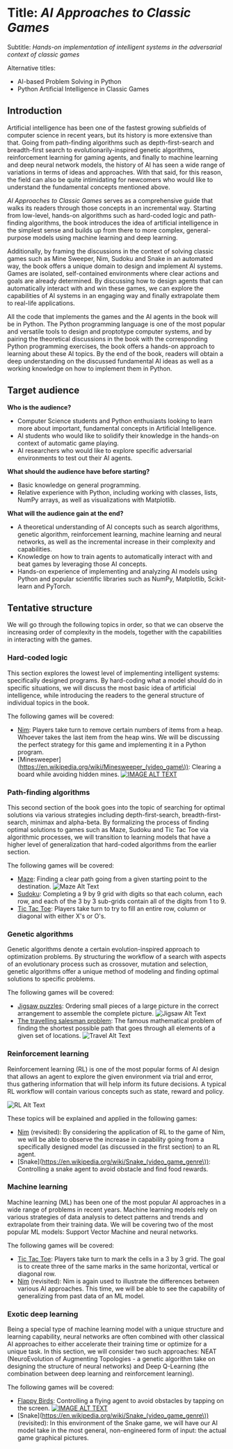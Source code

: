 # Title: _AI Approaches to Classic Games_
Subtitle: _Hands-on implementation of intelligent systems in the adversarial
context of classic games_

Alternative titles:
- AI-based Problem Solving in Python
- Python Artificial Intelligence in Classic Games

## Introduction
Artificial intelligence has been one of the fastest growing subfields of
computer science in recent years, but its history is more extensive than that.
Going from path-finding algorithms such as depth-first-search and breadth-first
search to evolutionarily-inspired genetic algorithms, reinforcement learning
for gaming agents, and finally to machine learning and deep neural network
models, the history of AI has seen a wide range of variations in terms of ideas
and approaches. With that said, for this reason, the field can also be quite
intimidating for newcomers who would like to understand the fundamental
concepts mentioned above.

_AI Approaches to Classic Games_ serves as a comprehensive guide that walks its
readers through those concepts in an incremental way. Starting from low-level,
hands-on algorithms such as hard-coded logic and path-finding algorithms, the
book introduces the idea of artificial intelligence in the simplest sense and
builds up from there to more complex, general-purpose models using machine
learning and deep learning.

Additionally, by framing the discussions in the context of solving classic
games such as Mine Sweeper, Nim, Sudoku and Snake in an automated way, the book
offers a unique domain to design and implement AI systems. Games are isolated,
self-contained environments where clear actions and goals are already
determined. By discussing how to design agents that can automatically interact
with and win these games, we can explore the capabilities of AI systems in an
engaging way and finally extrapolate them to real-life applications.

All the code that implements the games and the AI agents in the book will be in
Python. The Python programming language is one of the most popular and
versatile tools to design and proptotype computer systems, and by pairing the
theoretical discussions in the book with the corresponding Python programming
exercises, the book offers a hands-on approach to learning about these AI
topics. By the end of the book, readers will obtain a deep understanding on the
discussed fundamental AI ideas as well as a working knowledge on how to
implement them in Python.

## Target audience
__Who is the audience?__
- Computer Science students and Python enthusiasts looking to learn more about
important, fundamental concepts in Artificial Intelligence.
- AI students who would like to solidify their knowledge in the hands-on
context of automatic game playing.
- AI researchers who would like to explore specific adversarial environments to
test out their AI agents.

__What should the audience have before starting?__
- Basic knowledge on general programming.
- Relative experience with Python, including working with classes, lists, NumPy
arrays, as well as visualizations with Matplotlib.
 
__What will the audience gain at the end?__
- A theoretical understanding of AI concepts such as search algorithms, genetic
algorithm, reinforcement learning, machine learning and neural networks, as
well as the incremental increase in their complexity and capabilities.
- Knowledge on how to train agents to automatically interact with and beat
games by leveraging those AI concepts.
- Hands-on experience of implementing and analyzing AI models using Python and
popular scientific libraries such as NumPy, Matplotlib, Scikit-learn and
PyTorch.

## Tentative structure
We will go through the following topics in order, so that we can observe the
increasing order of complexity in the models, together with the capabilities in
interacting with the games.

### Hard-coded logic
This section explores the lowest level of implementing intelligent systems:
specifically designed programs. By hard-coding what a model should do in
specific situations, we will discuss the most basic idea of artificial
intelligence, while introducing the readers to the general structure of
individual topics in the book.

The following games will be covered:
- [Nim](https://en.wikipedia.org/wiki/Nim): Players take turn to remove certain
numbers of items from a heap. Whoever takes the last item from the heap wins.
We will be discussing the perfect strategy for this game and implementing it in
a Python program.
- [Minesweeper](https://en.wikipedia.org/wiki/Minesweeper_(video_game\)):
Clearing a board while avoiding hidden mines.
[![IMAGE ALT TEXT](http://img.youtube.com/vi/2MEV2SVbZJ4/0.jpg)](https://www.youtube.com/watch?v=2MEV2SVbZJ4 "Automated Minesweeper")

### Path-finding algorithms
This second section of the book goes into the topic of searching for optimal
solutions via various strategies including depth-first-search,
breadth-first-search, minimax and alpha-beta. By formalizing the process of
finding optimal solutions to games such as Maze, Sudoku and Tic Tac Toe via
algorithmic processes, we will transition to learning models that have a higher
level of generalization that hard-coded algorithms from the earlier section.

The following games will be covered:
- [Maze](https://en.wikipedia.org/wiki/Maze): Finding a clear path going from a
given starting point to the destination.
![Maze Alt Text](https://github.com/KrisNguyen135/AI-Approaches/blob/master/Media/Maze/combined.gif)
- [Sudoku](https://en.wikipedia.org/wiki/Sudoku): Completing a 9 by 9 grid with
digits so that each column, each row, and each of the 3 by 3 sub-grids contain
all of the digits from 1 to 9.
- [Tic Tac Toe](https://en.wikipedia.org/wiki/Tic-tac-toe): Players take turn
to try to fill an entire row, column or diagonal with either X's or O's.

### Genetic algorithms
Genetic algorithms denote a certain evolution-inspired approach to optimization
problems. By structuring the workflow of a search with aspects of an
evolutionary process such as crossover, mutation and selection, genetic
algorithms offer a unique method of modeling and finding optimal solutions to
specific problems.

The following games will be covered:
- [Jigsaw puzzles](https://en.wikipedia.org/wiki/Jigsaw_puzzle): Ordering small
pieces of a large picture in the correct arrangement to assemble the complete
picture.
![Jigsaw Alt Text](https://github.com/KrisNguyen135/AI-Approaches/blob/master/Media/Jigsaw/combined.gif)
- [The travelling salesman problem](https://en.wikipedia.org/wiki/Travelling_salesman_problem):
The famous mathematical problem of finding the shortest possible path that goes
through all elements of a given set of locations.
![Travel Alt Text](https://github.com/KrisNguyen135/AI-Approaches/blob/master/Media/TravelingSalesman/combined.gif)

### Reinforcement learning
Reinforcement learning (RL) is one of the most popular forms of AI design that
allows an agent to explore the given environment via trial and error, thus
gathering information that will help inform its future decisions. A typical RL
workflow will contain various concepts such as state, reward and policy.

![RL Alt Text](https://www.kdnuggets.com/images/reinforcement-learning-fig1-700.jpg)

These topics will be explained and applied in the following games:
- [Nim](https://en.wikipedia.org/wiki/Nim) (revisited): By considering the
application of RL to the game of Nim, we will be able to observe the increase
in capability going from a specifically designed model (as discussed in the
first section) to an RL agent.
- [Snake](https://en.wikipedia.org/wiki/Snake_(video_game_genre\)): Controlling
a snake agent to avoid obstacle and find food rewards.

### Machine learning
Machine learning (ML) has been one of the most popular AI approaches in a wide
range of problems in recent years. Machine learning models rely on various
strategies of data analysis to detect patterns and trends and extrapolate from
their training data. We will be covering two of the most popular ML models:
Support Vector Machine and neural networks.

The following games will be covered:
- [Tic Tac Toe](https://en.wikipedia.org/wiki/Tic-tac-toe): Players take turn
to mark the cells in a 3 by 3 grid. The goal is to create three of the same
marks in the same horizontal, vertical or diagonal row.
- [Nim](https://en.wikipedia.org/wiki/Nim) (revisited): Nim is again used to
illustrate the differences between various AI approaches. This time, we will
be able to see the capability of generalizing from past data of an ML model.

### Exotic deep learning
Being a special type of machine learning model with a unique structure and
learning capability, neural networks are often combined with other classical
AI approaches to either accelerate their training time or optimize for a unique
task. In this section, we will consider two such approaches: NEAT
(NeuroEvolution of Augmenting Topologies - a genetic algorithm take on
designing the structure of neural networks) and Deep Q-Learning (the
combination between deep learning and reinforcement learning).

The following games will be covered:
- [Flappy Birds](https://en.wikipedia.org/wiki/Flappy_Bird): Controlling a
flying agent to avoid obstacles by tapping on the screen.
[![IMAGE ALT TEXT](http://img.youtube.com/vi/PjhmkJBUuVU/0.jpg)](https://www.youtube.com/watch?v=PjhmkJBUuVU "NEAT in Flappy Bird")
- [Snake](https://en.wikipedia.org/wiki/Snake_(video_game_genre\)) (revisited):
In this environment of the Snake game, we will have our AI model take in the
most general, non-engineered form of input: the actual game graphical pictures. 
